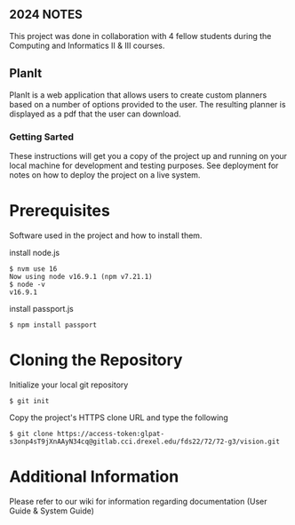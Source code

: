 ## 2024 NOTES
This project was done in collaboration with 4 fellow students during the Computing and Informatics II & III courses.

## PlanIt
PlanIt is a web application that allows users to create custom planners based on a number of options provided to the user. The resulting planner is displayed as a pdf that the user can download.

### Getting Sarted 
These instructions will get you a copy of the project up and running on your local machine for development and testing purposes. See deployment for notes on how to deploy the project on a live system.

# Prerequisites 
Software used in the project and how to install them.

install node.js

    $ nvm use 16
    Now using node v16.9.1 (npm v7.21.1)
    $ node -v
    v16.9.1

install passport.js

    $ npm install passport


# Cloning the Repository

Initialize your local git repository 

    $ git init 

Copy the project's HTTPS clone URL and type the following
    
    $ git clone https://access-token:glpat-s3onp4sT9jXnAAyN34cq@gitlab.cci.drexel.edu/fds22/72/72-g3/vision.git




# Additional Information

Please refer to our wiki for information regarding documentation (User Guide & System Guide)
